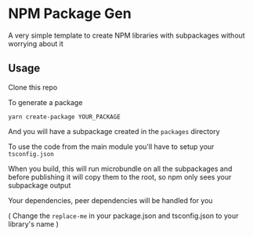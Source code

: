 # NPM Package Gen

A very simple template to create NPM libraries with subpackages without worrying about it

## Usage

Clone this repo

To generate a package

```
yarn create-package YOUR_PACKAGE
```

And you will have a subpackage created in the `packages` directory

To use the code from the main module you'll have to setup your `tsconfig.json`

When you build, this will run microbundle on all the subpackages and before publishing it will copy them to the root, so npm only sees your subpackage output

Your dependencies, peer dependencies will be handled for you

( Change the `replace-me` in your package.json and tsconfig.json to your library's name )
